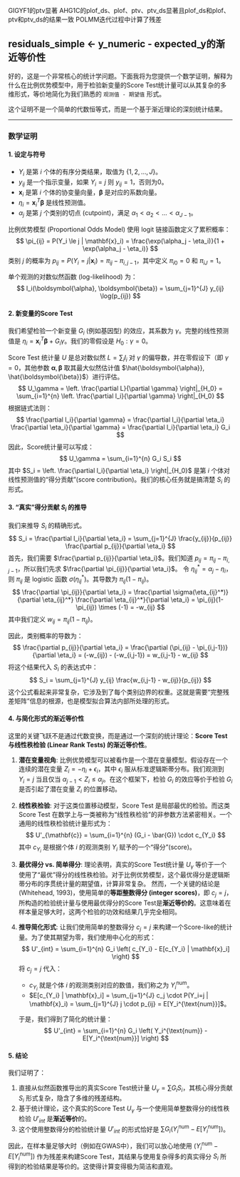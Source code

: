 GIGYF1的ptv显著
AHG1C的plof_ds、plof、ptv、ptv_ds显著且plof_ds和plof、ptv和ptv_ds的结果一致
POLMM迭代过程中计算了残差

##   residuals_simple <- y_numeric - expected_y的渐近等价性

好的，这是一个非常核心的统计学问题。下面我将为您提供一个数学证明，解释为什么在比例优势模型中，用于检验新变量的Score Test统计量可以从其复杂的多维形式，等价地简化为我们熟悉的 `观测值 - 期望值` 形式。

这个证明不是一个简单的代数恒等式，而是一个基于渐近理论的深刻统计结果。

---

### 数学证明

#### 1. 设定与符号

*   $Y_i$ 是第 $i$ 个体的有序分类结果，取值为 $\{1, 2, \dots, J\}$。
*   $y_{ij}$ 是一个指示变量，如果 $Y_i=j$ 则 $y_{ij}=1$，否则为0。
*   $\mathbf{x}_i$ 是第 $i$ 个体的协变量向量，$\boldsymbol{\beta}$ 是对应的系数向量。
*   $\eta_i = \mathbf{x}_i^T\boldsymbol{\beta}$ 是线性预测值。
*   $\alpha_j$ 是第 $j$ 个类别的切点 (cutpoint)，满足 $\alpha_1 < \alpha_2 < \dots < \alpha_{J-1}$。

比例优势模型 (Proportional Odds Model) 使用 logit 链接函数定义了累积概率：
$$ \pi_{ij} = P(Y_i \le j | \mathbf{x}_i) = \frac{\exp(\alpha_j - \eta_i)}{1 + \exp(\alpha_j - \eta_i)} $$
类别 $j$ 的概率为 $p_{ij} = P(Y_i = j | \mathbf{x}_i) = \pi_{ij} - \pi_{i,j-1}$，其中定义 $\pi_{i0} = 0$ 和 $\pi_{iJ} = 1$。

单个观测的对数似然函数 (log-likelihood) 为：
$$ l_i(\boldsymbol{\alpha}, \boldsymbol{\beta}) = \sum_{j=1}^{J} y_{ij} \log(p_{ij}) $$

#### 2. 新变量的Score Test

我们希望检验一个新变量 $G_i$ (例如基因型) 的效应，其系数为 $\gamma$。完整的线性预测值是 $\eta_i = \mathbf{x}_i^T\boldsymbol{\beta} + G_i\gamma$。我们的零假设是 $H_0: \gamma=0$。

Score Test 统计量 $U$ 是总对数似然 $L = \sum_i l_i$ 对 $\gamma$ 的偏导数，并在零假设下（即 $\gamma=0$，其他参数 $\boldsymbol{\alpha}, \boldsymbol{\beta}$ 取其最大似然估计值 $\hat{\boldsymbol{\alpha}}, \hat{\boldsymbol{\beta}}$）进行评估。
$$ U_\gamma = \left. \frac{\partial L}{\partial \gamma} \right|_{H_0} = \sum_{i=1}^{n} \left. \frac{\partial l_i}{\partial \gamma} \right|_{H_0} $$
根据链式法则：
$$ \frac{\partial l_i}{\partial \gamma} = \frac{\partial l_i}{\partial \eta_i} \frac{\partial \eta_i}{\partial \gamma} = \frac{\partial l_i}{\partial \eta_i} G_i $$
因此，Score统计量可以写成：
$$ U_\gamma = \sum_{i=1}^{n} G_i S_i $$
其中 $S_i = \left. \frac{\partial l_i}{\partial \eta_i} \right|_{H_0}$ 是第 $i$ 个体对线性预测值的“得分贡献”(score contribution)。我们的核心任务就是搞清楚 $S_i$ 的形式。

#### 3. “真实”得分贡献 $S_i$ 的推导

我们来推导 $S_i$ 的精确形式。
$$ S_i = \frac{\partial l_i}{\partial \eta_i} = \sum_{j=1}^{J} \frac{y_{ij}}{p_{ij}} \frac{\partial p_{ij}}{\partial \eta_i} $$
首先，我们需要 $\frac{\partial p_{ij}}{\partial \eta_i}$。我们知道 $p_{ij} = \pi_{ij} - \pi_{i,j-1}$，所以我们先求 $\frac{\partial \pi_{ij}}{\partial \eta_i}$。
令 $\eta_{ij}^* = \alpha_j - \eta_i$，则 $\pi_{ij}$ 是 logistic 函数 $\sigma(\eta_{ij}^*)$。其导数为 $\pi_{ij}(1-\pi_{ij})$。
$$ \frac{\partial \pi_{ij}}{\partial \eta_i} = \frac{\partial \sigma(\eta_{ij}^*)}{\partial \eta_{ij}^*} \frac{\partial \eta_{ij}^*}{\partial \eta_i} = \pi_{ij}(1-\pi_{ij}) \times (-1) = -w_{ij} $$
其中我们定义 $w_{ij} = \pi_{ij}(1-\pi_{ij})$。

因此，类别概率的导数为：
$$ \frac{\partial p_{ij}}{\partial \eta_i} = \frac{\partial (\pi_{ij} - \pi_{i,j-1})}{\partial \eta_i} = (-w_{ij}) - (-w_{i,j-1}) = w_{i,j-1} - w_{ij} $$
将这个结果代入 $S_i$ 的表达式中：
$$ S_i = \sum_{j=1}^{J} y_{ij} \frac{w_{i,j-1} - w_{ij}}{p_{ij}} $$
这个公式看起来非常复杂，它涉及到了每个类别边界的权重。这就是需要“完整残差矩阵”信息的根源，也是模型拟合算法内部所处理的形式。

#### 4. 与简化形式的渐近等价性

这里的关键飞跃不是通过代数变换，而是通过一个深刻的统计理论：**Score Test 与线性秩检验 (Linear Rank Tests) 的渐近等价性**。

1.  **潜在变量视角**: 比例优势模型可以被看作是一个潜在变量模型。假设存在一个连续的潜在变量 $Z_i = -\eta_i + \epsilon_i$，其中 $\epsilon_i$ 服从标准逻辑斯蒂分布。我们观测到 $Y_i=j$ 当且仅当 $\alpha_{j-1} < Z_i \le \alpha_j$。在这个框架下，检验 $G_i$ 的效应等价于检验 $G_i$ 是否引起了潜在变量 $Z_i$ 的位置移动。

2.  **线性秩检验**: 对于这类位置移动模型，Score Test 是局部最优的检验。而这类 Score Test 在数学上与一类被称为“线性秩检验”的非参数方法紧密相关。一个通用的线性秩检验统计量形式为：
    $$ U'_{\mathbf{c}} = \sum_{i=1}^{n} (G_i - \bar{G}) \cdot c_{Y_i} $$
    其中 $c_{Y_i}$ 是根据个体 $i$ 的观测类别 $Y_i$ 赋予的一个“得分”(score)。

3.  **最优得分 vs. 简单得分**: 理论表明，真实的Score Test统计量 $U_\gamma$ 等价于一个使用了“最优”得分的线性秩检验。对于比例优势模型，这个最优得分是逻辑斯蒂分布的序贯统计量的期望值，计算非常复杂。
    然而，一个关键的结论是 (Whitehead, 1993)，使用简单的**等距整数得分 (integer scores)**，即 $c_j = j$，所构造的检验统计量与使用最优得分的Score Test是**渐近等价的**。这意味着在样本量足够大时，这两个检验的功效和结果几乎完全相同。

4.  **推导简化形式**: 让我们使用简单的整数得分 $c_j = j$ 来构建一个Score-like的统计量。为了使其期望为零，我们使用中心化的形式：
    $$ U'_{int} = \sum_{i=1}^{n} G_i \left( c_{Y_i} - E[c_{Y_i} | \mathbf{x}_i] \right) $$
    将 $c_j = j$ 代入：
    *   $c_{Y_i}$ 就是个体 $i$ 的观测类别对应的数值，我们称之为 $Y_i^{\text{num}}$。
    *   $E[c_{Y_i} | \mathbf{x}_i] = \sum_{j=1}^{J} c_j \cdot P(Y_i=j | \mathbf{x}_i) = \sum_{j=1}^{J} j \cdot p_{ij} = E[Y_i^{\text{num}}]$。

    于是，我们得到了简化的统计量：
    $$ U'_{int} = \sum_{i=1}^{n} G_i \left( Y_i^{\text{num}} - E[Y_i^{\text{num}}] \right) $$

#### 5. 结论

我们证明了：
1.  直接从似然函数推导出的真实Score Test统计量 $U_\gamma = \sum G_i S_i$，其核心得分贡献 $S_i$ 形式复杂，隐含了多维的残差结构。
2.  基于统计理论，这个真实的Score Test $U_\gamma$ 与一个使用简单整数得分的线性秩检验 $U'_{int}$ 是**渐近等价**的。
3.  这个使用整数得分的检验统计量 $U'_{int}$ 的形式恰好是 $\sum G_i ( Y_i^{\text{num}} - E[Y_i^{\text{num}}] )$。

因此，在样本量足够大时（例如在GWAS中），我们可以放心地使用 $( Y_i^{\text{num}} - E[Y_i^{\text{num}}] )$ 作为残差来构建Score Test，其结果与使用复杂得多的真实得分 $S_i$ 所得到的检验结果是等价的。这使得计算变得极为简洁和直观。